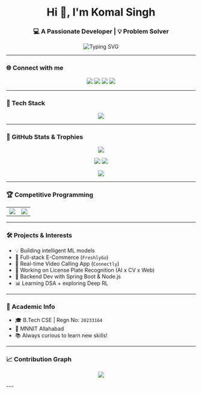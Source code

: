 <h1 align="center">Hi 👋, I'm Komal Singh</h1>
<h3 align="center">💻 A Passionate Developer | 💡 Problem Solver</h3>

<p align="center">
  <img src="https://readme-typing-svg.demolab.com?font=Fira+Code&weight=500&size=24&pause=1000&color=FF6F61&center=true&width=435&lines=Passionate+Programmer;Machine+Learning+Explorer;Loves+Competitive+Programming;Always+learning+new+things!" alt="Typing SVG" />
</p>

---

### 🌐 Connect with me

<p align="center">
  <a href="https://www.linkedin.com/in/komal-singh-5b9851280/"><img src="https://img.shields.io/badge/LinkedIn-blue?logo=linkedin&style=for-the-badge" /></a>
  <a href="https://github.com/Komalsingh7"><img src="https://img.shields.io/badge/GitHub-100000?logo=github&style=for-the-badge" /></a>
  <a href="https://leetcode.com/u/komal_singh72/"><img src="https://img.shields.io/badge/Leetcode-orange?logo=Leetcode&logoColor=white&style=for-the-badge" /></a>
  <a href="https://codeforces.com/profile/Komal_Singh"><img src="https://img.shields.io/badge/Codeforces-blueviolet?logo=Codeforces&style=for-the-badge" /></a>
</p>

---

### 🔧 Tech Stack

<p align="center">
  <img src="https://skillicons.dev/icons?i=java,python,cpp,js,ts,react,nodejs,express,mongodb,mysql,html,css,tailwind,git,github,linux,docker" />
</p>

---

### 🚀 GitHub Stats & Trophies

<p align="center">
  <img src="https://github-profile-trophy.vercel.app/?username=Komalsingh7&theme=dracula&margin-w=15&no-frame=true&column=7" />
</p>

<p align="center">
  <img src="https://github-readme-stats.vercel.app/api?username=Komalsingh7&show_icons=true&theme=tokyonight&rank_icon=github" />
  <img src="https://github-readme-streak-stats.herokuapp.com?user=Komalsingh7&theme=tokyonight" />
</p>

<p align="center">
  <img src="https://github-readme-stats.vercel.app/api/top-langs/?username=Komalsingh7&layout=compact&theme=tokyonight" />
</p>

---

### 🏆 Competitive Programming

<table align="center">
<tr>
  <td align="center">
    <img src="https://leetcard.jacoblin.cool/komal_singh72?theme=dark&font=Baloo+Bhai&ext=contest" />
  </td>
  <td align="center">
    <img src="https://codeforces-readme-stats.vercel.app/api/card?username=Komal_Singh&theme=gruvbox" />
  </td>
</tr>
</table>

---

### 🛠️ Projects & Interests

- 💡 Building intelligent ML models
- 🛒 Full-stack E-Commerce (`FreshlyGo`)
- 📱 Real-time Video Calling App (`Connectly`)
- 🎯 Working on License Plate Recognition (AI x CV x Web)
- 💼 Backend Dev with Spring Boot & Node.js
- 📊 Learning DSA + exploring Deep RL

---

### 📌 Academic Info

- 🎓 B.Tech CSE | Regn No: `20233164`
- 🏫 MNNIT Allahabad
- 📚 Always curious to learn new skills!

---

### 📈 Contribution Graph
<p align="center">
  <img src="https://github-readme-activity-graph.vercel.app/graph?username=Komalsingh7&theme=react-dark" />
</p>
---




